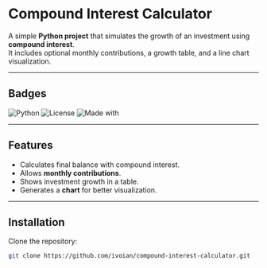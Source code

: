 # Compound Interest Calculator

A simple **Python project** that simulates the growth of an investment using **compound interest**.  
It includes optional monthly contributions, a growth table, and a line chart visualization.

---

## Badges
![Python](https://img.shields.io/badge/Python-3.10-blue?logo=python&logoColor=white)
![License](https://img.shields.io/badge/License-MIT-green)
![Made with](https://img.shields.io/badge/Made%20with-Google%20Colab-orange?logo=googlecolab)

---

## Features
- Calculates final balance with compound interest.
- Allows **monthly contributions**.
- Shows investment growth in a table.
- Generates a **chart** for better visualization.

---

## Installation
Clone the repository:
```bash
git clone https://github.com/ivoian/compound-interest-calculator.git
